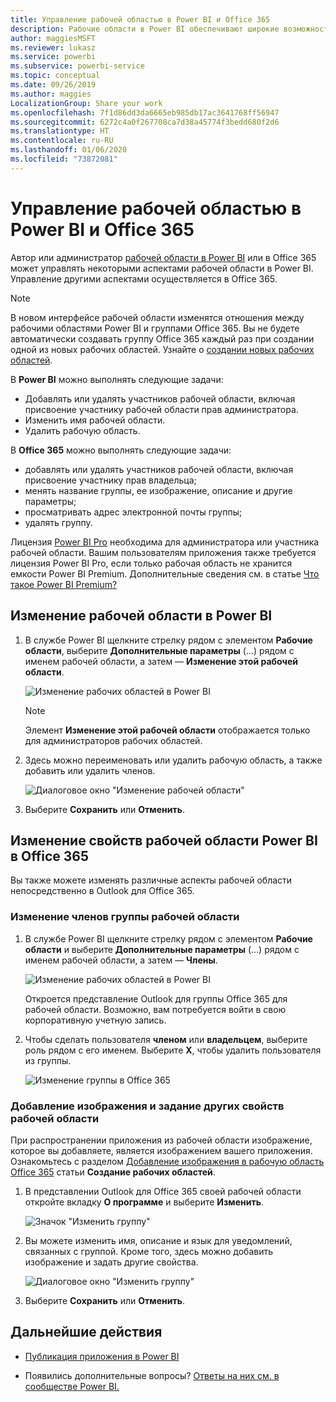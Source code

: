 ```yaml
---
title: Управление рабочей областью в Power BI и Office 365
description: Рабочие области в Power BI обеспечивают широкие возможности для совместной работы на основе групп Office 365. Вы можете управлять рабочими областями в Power BI и в Office 365.
author: maggiesMSFT
ms.reviewer: lukasz
ms.service: powerbi
ms.subservice: powerbi-service
ms.topic: conceptual
ms.date: 09/26/2019
ms.author: maggies
LocalizationGroup: Share your work
ms.openlocfilehash: 7f1d86dd3da6665eb985db17ac3641768ff56947
ms.sourcegitcommit: 6272c4a0f267708ca7d38a45774f3bedd680f2d6
ms.translationtype: HT
ms.contentlocale: ru-RU
ms.lasthandoff: 01/06/2020
ms.locfileid: "73872081"
---
```

# <a name="manage-your-workspace-in-power-bi-and-office-365"></a>Управление рабочей областью в Power BI и Office 365

Автор или администратор [рабочей области в Power BI](service-create-distribute-apps.md) или в Office 365 может управлять некоторыми аспектами рабочей области в Power BI. Управление другими аспектами осуществляется в Office 365.

> [!NOTE]
> В новом интерфейсе рабочей области изменятся отношения между рабочими областями Power BI и группами Office 365. Вы не будете автоматически создавать группу Office 365 каждый раз при создании одной из новых рабочих областей. Узнайте о [создании новых рабочих областей](service-create-the-new-workspaces.md).

В **Power BI** можно выполнять следующие задачи:

* Добавлять или удалять участников рабочей области, включая присвоение участнику рабочей области прав администратора.
* Изменить имя рабочей области.
* Удалить рабочую область.

В **Office 365** можно выполнять следующие задачи:

* добавлять или удалять участников рабочей области, включая присвоение участнику прав владельца;
* менять название группы, ее изображение, описание и другие параметры;
* просматривать адрес электронной почты группы;
* удалять группу.

Лицензия [Power BI Pro](service-features-license-type.md) необходима для администратора или участника рабочей области. Вашим пользователям приложения также требуется лицензия Power BI Pro, если только рабочая область не хранится емкости Power BI Premium. Дополнительные сведения см. в статье [Что такое Power BI Premium?](service-premium-what-is.md)

## <a name="edit-your-workspace-in-power-bi"></a>Изменение рабочей области в Power BI

1. В службе Power BI щелкните стрелку рядом с элементом **Рабочие области**, выберите **Дополнительные параметры** (…) рядом с именем рабочей области, а затем — **Изменение этой рабочей области**.

   ![Изменение рабочих областей в Power BI](media/service-manage-app-workspace-in-power-bi-and-office-365/power-bi-app-ellipsis.png)

   > [!NOTE]
   > Элемент **Изменение этой рабочей области** отображается только для администраторов рабочих областей.

1. Здесь можно переименовать или удалить рабочую область, а также добавить или удалить членов.

   ![Диалоговое окно "Изменение рабочей области"](media/service-manage-app-workspace-in-power-bi-and-office-365/power-bi-app-edit-workspace.png)

1. Выберите **Сохранить** или **Отменить**.

## <a name="edit-power-bi-workspace-properties-in-office-365"></a>Изменение свойств рабочей области Power BI в Office 365

Вы также можете изменять различные аспекты рабочей области непосредственно в Outlook для Office 365.

### <a name="edit-the-members-of-the-workspace-group"></a>Изменение членов группы рабочей области

1. В службе Power BI щелкните стрелку рядом с элементом **Рабочие области** и выберите **Дополнительные параметры** (…) рядом с именем рабочей области, а затем — **Члены**.

   ![Изменение рабочих областей в Power BI](media/service-manage-app-workspace-in-power-bi-and-office-365/power-bi-app-ellipsis-members.png)

   Откроется представление Outlook для группы Office 365 для рабочей области. Возможно, вам потребуется войти в свою корпоративную учетную запись.

1. Чтобы сделать пользователя **членом** или **владельцем**, выберите роль рядом с его именем. Выберите **X**, чтобы удалить пользователя из группы.

   ![Изменение группы в Office 365](media/service-manage-app-workspace-in-power-bi-and-office-365/pbi_managegroupo365.png)

### <a name="add-an-image-and-set-other-workspace-properties"></a>Добавление изображения и задание других свойств рабочей области

При распространении приложения из рабочей области изображение, которое вы добавляете, является изображением вашего приложения. Ознакомьтесь с разделом [Добавление изображения в рабочую область Office 365](service-create-workspaces.md#add-an-image-to-your-office-365-workspace-optional) статьи **Создание рабочих областей**.

1. В представлении Outlook для Office 365 своей рабочей области откройте вкладку **О программе** и выберите **Изменить**.

    ![Значок "Изменить группу"](media/service-manage-app-workspace-in-power-bi-and-office-365/pbi_editgroupo365.png)
1. Вы можете изменить имя, описание и язык для уведомлений, связанных с группой. Кроме того, здесь можно добавить изображение и задать другие свойства.

   ![Диалоговое окно "Изменить группу"](media/service-manage-app-workspace-in-power-bi-and-office-365/pbi_editgrpo365dialog.png)

1. Выберите **Сохранить** или **Отменить**.

## <a name="next-steps"></a>Дальнейшие действия

* [Публикация приложения в Power BI](service-create-distribute-apps.md)

* Появились дополнительные вопросы? [Ответы на них см. в сообществе Power BI.](https://community.powerbi.com/)
